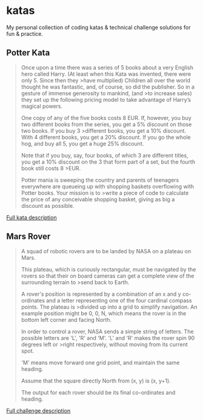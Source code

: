 # katas
My personal collection of coding katas & technical challenge solutions for fun & practice.

## Potter Kata

>Once upon a time there was a series of 5 books about a very English hero called Harry. (At least when this Kata was invented, there were only 5. Since then they >have multiplied) Children all over the world thought he was fantastic, and, of course, so did the publisher. So in a gesture of immense generosity to mankind, (and >to increase sales) they set up the following pricing model to take advantage of Harry’s magical powers.
>
>One copy of any of the five books costs 8 EUR. If, however, you buy two different books from the series, you get a 5% discount on those two books. If you buy 3 >different books, you get a 10% discount. With 4 different books, you get a 20% discount. If you go the whole hog, and buy all 5, you get a huge 25% discount.
>
>Note that if you buy, say, four books, of which 3 are different titles, you get a 10% discount on the 3 that form part of a set, but the fourth book still costs 8 >EUR.
>
>Potter mania is sweeping the country and parents of teenagers everywhere are queueing up with shopping baskets overflowing with Potter books. Your mission is to >write a piece of code to calculate the price of any conceivable shopping basket, giving as big a discount as possible.

[Full kata description](https://codingdojo.org/kata/Potter)

## Mars Rover

>A squad of robotic rovers are to be landed by NASA on a plateau on Mars.
>
>This plateau, which is curiously rectangular, must be navigated by the rovers so that their on board cameras can get a complete view of the surrounding terrain to >send back to Earth.
>
>A rover's position is represented by a combination of an x and y co-ordinates and a letter representing one of the four cardinal compass points. The plateau is >divided up into a grid to simplify navigation. An example position might be 0, 0, N, which means the rover is in the bottom left corner and facing North.
>
>In order to control a rover, NASA sends a simple string of letters. The possible letters are 'L', 'R' and 'M'. 'L' and 'R' makes the rover spin 90 degrees left or >right respectively, without moving from its current spot.
>
>'M' means move forward one grid point, and maintain the same heading.
>
>Assume that the square directly North from (x, y) is (x, y+1).
>
>The output for each rover should be its final co-ordinates and heading.

[Full challenge description](https://code.google.com/archive/p/marsrovertechchallenge/)

